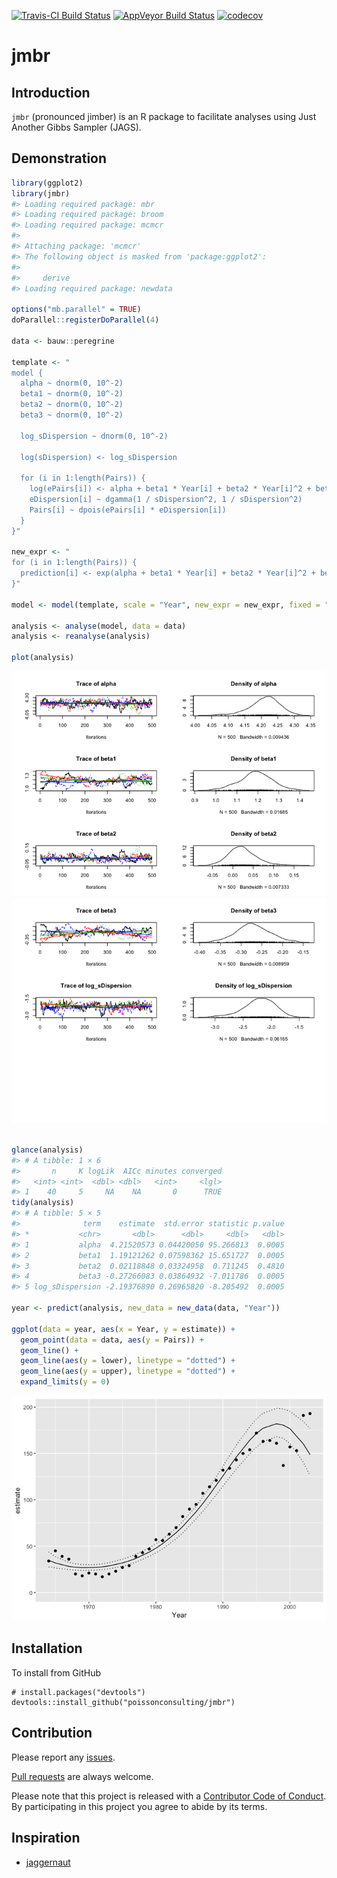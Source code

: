 
<!-- README.md is generated from README.Rmd. Please edit that file -->
[![Travis-CI Build Status](https://travis-ci.org/poissonconsulting/jmbr.svg?branch=master)](https://travis-ci.org/poissonconsulting/jmbr) [![AppVeyor Build Status](https://ci.appveyor.com/api/projects/status/github/poissonconsulting/jmbr?branch=master&svg=true)](https://ci.appveyor.com/project/poissonconsulting/jmbr) [![codecov](https://codecov.io/gh/poissonconsulting/jmbr/branch/master/graph/badge.svg)](https://codecov.io/gh/poissonconsulting/jmbr)

jmbr
====

Introduction
------------

`jmbr` (pronounced jimber) is an R package to facilitate analyses using Just Another Gibbs Sampler (JAGS).

Demonstration
-------------

``` r
library(ggplot2)
library(jmbr)
#> Loading required package: mbr
#> Loading required package: broom
#> Loading required package: mcmcr
#> 
#> Attaching package: 'mcmcr'
#> The following object is masked from 'package:ggplot2':
#> 
#>     derive
#> Loading required package: newdata

options("mb.parallel" = TRUE)
doParallel::registerDoParallel(4)

data <- bauw::peregrine

template <- "
model {
  alpha ~ dnorm(0, 10^-2)
  beta1 ~ dnorm(0, 10^-2)
  beta2 ~ dnorm(0, 10^-2)
  beta3 ~ dnorm(0, 10^-2)

  log_sDispersion ~ dnorm(0, 10^-2)

  log(sDispersion) <- log_sDispersion

  for (i in 1:length(Pairs)) {
    log(ePairs[i]) <- alpha + beta1 * Year[i] + beta2 * Year[i]^2 + beta3 * Year[i]^3
    eDispersion[i] ~ dgamma(1 / sDispersion^2, 1 / sDispersion^2)
    Pairs[i] ~ dpois(ePairs[i] * eDispersion[i])
  }
}"

new_expr <- "
for (i in 1:length(Pairs)) {
  prediction[i] <- exp(alpha + beta1 * Year[i] + beta2 * Year[i]^2 + beta3 * Year[i]^3)
}"

model <- model(template, scale = "Year", new_expr = new_expr, fixed = "^(a|b|l)")

analysis <- analyse(model, data = data)
analysis <- reanalyse(analysis)

plot(analysis)
```

![](README-unnamed-chunk-2-1.png)![](README-unnamed-chunk-2-2.png)

``` r

glance(analysis)
#> # A tibble: 1 × 6
#>       n     K logLik  AICc minutes converged
#>   <int> <int>  <dbl> <dbl>   <int>     <lgl>
#> 1    40     5     NA    NA       0      TRUE
tidy(analysis)
#> # A tibble: 5 × 5
#>              term    estimate  std.error statistic p.value
#> *           <chr>       <dbl>      <dbl>     <dbl>   <dbl>
#> 1           alpha  4.21520573 0.04420050 95.266813  0.0005
#> 2           beta1  1.19121262 0.07598362 15.651727  0.0005
#> 3           beta2  0.02118848 0.03324958  0.711245  0.4810
#> 4           beta3 -0.27266083 0.03864932 -7.011786  0.0005
#> 5 log_sDispersion -2.19376890 0.26965820 -8.205492  0.0005

year <- predict(analysis, new_data = new_data(data, "Year"))

ggplot(data = year, aes(x = Year, y = estimate)) +
  geom_point(data = data, aes(y = Pairs)) +
  geom_line() +
  geom_line(aes(y = lower), linetype = "dotted") +
  geom_line(aes(y = upper), linetype = "dotted") +
  expand_limits(y = 0)
```

![](README-unnamed-chunk-2-3.png)

Installation
------------

To install from GitHub

    # install.packages("devtools")
    devtools::install_github("poissonconsulting/jmbr")

Contribution
------------

Please report any [issues](https://github.com/poissonconsulting/jmbr/issues).

[Pull requests](https://github.com/poissonconsulting/jmbr/pulls) are always welcome.

Please note that this project is released with a [Contributor Code of Conduct](CONDUCT.md). By participating in this project you agree to abide by its terms.

Inspiration
-----------

-   [jaggernaut](https://github.com/poissonconsulting/jaggernaut)
